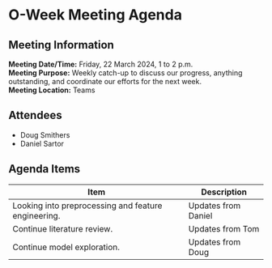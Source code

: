 # O-Week Meeting Agenda
## Meeting Information
**Meeting Date/Time:** Friday, 22 March 2024, 1 to 2 p.m.  
**Meeting Purpose:** Weekly catch-up to discuss our progress, anything outstanding, and coordinate our efforts for the next week.  
**Meeting Location:** Teams  

## Attendees
- Doug Smithers
- Daniel Sartor

## Agenda Items

Item | Description
---- | ----
Looking into preprocessing and feature engineering. | Updates from Daniel |
Continue literature review. | Updates from Tom |
Continue model exploration. | Updates from Doug |
